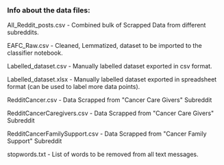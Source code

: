 ### Info about the data files:

All_Reddit_posts.csv - Combined bulk of Scrapped Data from different subreddits. <br>

EAFC_Raw.csv - Cleaned, Lemmatized, dataset to be imported to the classifier notebook. <br>

Labelled_dataset.csv - Manually labelled dataset exported in csv format. <br>

Labelled_dataset.xlsx - Manually labelled dataset exported in spreadsheet format (can be used to label more data points).<br>

RedditCancer.csv - Data Scrapped from "Cancer Care Givers" Subreddit <br>

RedditCancerCaregivers.csv - Data Scrapped from "Cancer Care Givers" Subreddit <br>

RedditCancerFamilySupport.csv - Data Scrapped from "Cancer Family Support" Subreddit<br>

stopwords.txt - List of words to be removed from all text messages.<br>
